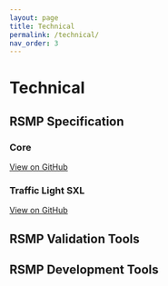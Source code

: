 ```yaml
---
layout: page
title: Technical
permalink: /technical/
nav_order: 3
---
```


# Technical


## RSMP Specification

### Core
[View on GitHub](https://github.com/rsmp-nordic/rsmp_core)

### Traffic Light SXL
[View on GitHub](https://github.com/rsmp-nordic/rsmp_sxl_traffic_lights)

## RSMP Validation Tools


## RSMP Development Tools
